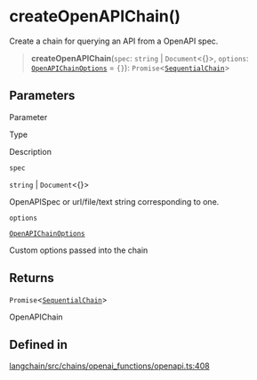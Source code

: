 createOpenAPIChain()
====================

Create a chain for querying an API from a OpenAPI spec.

> **createOpenAPIChain**(`spec`: `string` | `Document`<{}\>, `options`: [`OpenAPIChainOptions`](/docs/api/chains/types/OpenAPIChainOptions) = `{}`): `Promise`<[`SequentialChain`](/docs/api/chains/classes/SequentialChain)\>

Parameters[​](#parameters "Direct link to Parameters")
------------------------------------------------------

Parameter

Type

Description

`spec`

`string` | `Document`<{}\>

OpenAPISpec or url/file/text string corresponding to one.

`options`

[`OpenAPIChainOptions`](/docs/api/chains/types/OpenAPIChainOptions)

Custom options passed into the chain

Returns[​](#returns "Direct link to Returns")
---------------------------------------------

`Promise`<[`SequentialChain`](/docs/api/chains/classes/SequentialChain)\>

OpenAPIChain

Defined in[​](#defined-in "Direct link to Defined in")
------------------------------------------------------

[langchain/src/chains/openai\_functions/openapi.ts:408](https://github.com/hwchase17/langchainjs/blob/46e1734/langchain/src/chains/openai_functions/openapi.ts#L408)